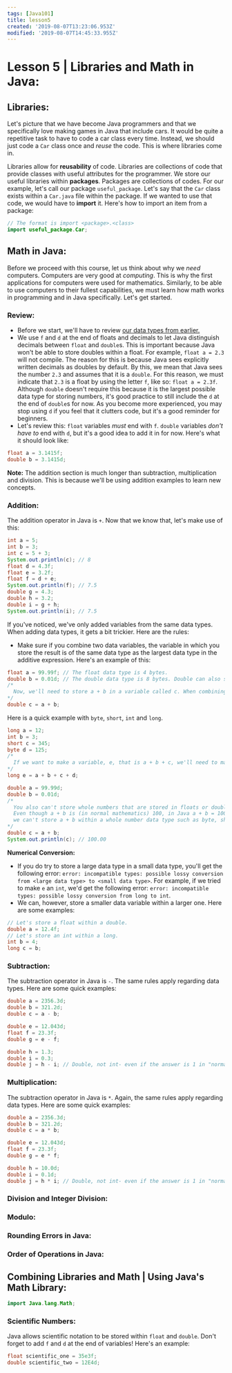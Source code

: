 ```yaml
---
tags: [Java101]
title: lesson5
created: '2019-08-07T13:23:06.953Z'
modified: '2019-08-07T14:45:33.955Z'
---
```


# Lesson 5 | Libraries and Math in Java:
## Libraries:
Let's picture that we have become Java programmers and that we specifically love making games in Java that include cars. It would be quite a repetitive task to have to code a car class every time. Instead, we should just code a `Car` class once and _reuse_ the code. This is where libraries come in.

Libraries allow for **reusability** of code. Libraries are collections of code that provide classes with useful attributes for the programmer. We store our useful libraries within **packages**. Packages are collections of codes. For our example, let's call our package `useful_package`. Let's say that the `Car` class exists within a `Car.java` file within the package. If we wanted to use that code, we would have to **import** it. Here's how to import an item from a package:
```Java
// The format is import <package>.<class>
import useful_package.Car;
```
## Math in Java:
Before we proceed with this course, let us think about why we _need_ computers. Computers are very good at _computing_. This is why the first applications for computers were used for mathematics. Similarly, to be able to use computers to their fullest capabilities, we must learn how math works in programming and in Java specifically. Let's get started.
### Review:
* Before we start, we'll have to review [our data types from earlier.](https://github.com/FurkanToprak/Java101/blob/master/lesson3.md#data-types)
* We use `f` and `d` at the end of floats and decimals to let Java distinguish decimals between `float` and `double`s. This is important because Java won't be able to store doubles within a float. For example, ```float a = 2.3``` will not compile. The reason for this is because Java sees explicitly written decimals as doubles by default. By this, we mean that Java sees the number `2.3` and assumes that it is a `double`. For this reason, we must indicate that `2.3` is a float by using the letter `f`, like so: `float a = 2.3f`. Although `double` doesn't require this because it is the largest possible data type for storing numbers, it's good practice to still include the `d` at the end of `double`s for now. As you become more experienced, you may stop using `d` if you feel that it clutters code, but it's a good reminder for beginners.
 * Let's review this: `float` variables _must_ end with `f`. `double` variables _don't have to_ end with `d`, but it's a good idea to add it in for now. Here's what it should look like:
 ```Java
 float a = 3.1415f;
 double b = 3.1415d;
 ```
 **Note:** The addition section is much longer than subtraction, multiplication and division. This is because we'll be using addition examples to learn new concepts.

### Addition:
The addition operator in Java is `+`. Now that we know that, let's make use of this:
```Java
int a = 5;
int b = 3;
int c = 5 + 3;
System.out.println(c); // 8
float d = 4.3f;
float e = 3.2f;
float f = d + e;
System.out.println(f); // 7.5
double g = 4.3;
double h = 3.2;
double i = g + h;
System.out.println(i); // 7.5
```
If you've noticed, we've only added variables from the same data types. When adding data types, it gets a bit trickier. Here are the rules:
* Make sure if you combine two data variables, the variable in which you store the result is of the same data type as the largest data type in the additive expression. Here's an example of this:
```Java
float a = 99.99f; // The float data type is 4 bytes.
double b = 0.01d; // The double data type is 8 bytes. Double can also store more decimals and larger numbers.
/*
  Now, we'll need to store a + b in a variable called c. When combining two numberical data types, the resulting value must be of the same data type as the largest data type used in the mathematical expression. This is why c must be a double.
*/
double c = a + b;
```
Here is a quick example with `byte`, `short`, `int` and `long`.
```Java
long a = 12;
int b = 3;
short c = 345;
byte d = 125;
/*
  If we want to make a variable, e, that is a + b + c, we'll need to make e the largest data type from the three variables. long is 8 bytes, int is 4 bytes, short is 2 bytes, and a byte is 1 byte. Therefore, e must be long.
*/
long e = a + b + c + d;
```

```Java
double a = 99.99d;
double b = 0.01d;
/*
  You also can't store whole numbers that are stored in floats or doubles within byte, short, int, or long.
  Even though a + b is (in normal mathematics) 100, in Java a + b = 100.00 (as a double). For this reason
  we can't store a + b within a whole number data type such as byte, short, int, or long.
*/
double c = a + b;
System.out.println(c); // 100.00
```
**Numerical Conversion:**
* If you do try to store a large data type in a small data type, you'll get the following error: `error: incompatible types: possible lossy conversion from <large data type> to <small data type>`. For example, if we tried to make `e` an `int`, we'd get the following error: `error: incompatible types: possible lossy conversion from long to int`.
* We can, however, store a smaller data variable within a larger one. Here are some examples:
```Java
// Let's store a float within a double.
double a = 12.4f;
// Let's store an int within a long.
int b = 4;
long c = b;
```
### Subtraction:
The subtraction operator in Java is `-`. The same rules apply regarding data types. Here are some quick examples:
```Java
double a = 2356.3d;
double b = 321.2d;
double c = a - b;

double e = 12.043d;
float f = 23.3f;
double g = e - f;

double h = 1.3;
double i = 0.3;
double j = h - i; // Double, not int- even if the answer is 1 in "normal" mathematics!
```
### Multiplication:
The subtraction operator in Java is `*`. Again, the same rules apply regarding data types. Here are some quick examples:
```Java
double a = 2356.3d;
double b = 321.2d;
double c = a * b;

double e = 12.043d;
float f = 23.3f;
double g = e * f;

double h = 10.0d;
double i = 0.1d;
double j = h * i; // Double, not int- even if the answer is 1 in "normal" mathematics!
```
### Division and Integer Division:

### Modulo:

### Rounding Errors in Java:
### Order of Operations in Java:
## Combining Libraries and Math | Using Java's Math Library:
```Java
import Java.lang.Math;
```
### Scientific Numbers:
Java allows scientific notation to be stored within `float` and `double`. Don't forget to add `f` and `d` at the end of variables!
Here's an example:
```Java
float scientific_one = 35e3f;
double scientific_two = 12E4d;
```
